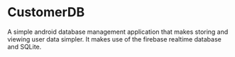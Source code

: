 # CustomerDB

A simple android database management application that makes storing and viewing user data simpler. It makes use of the firebase 
realtime database and SQLite.
